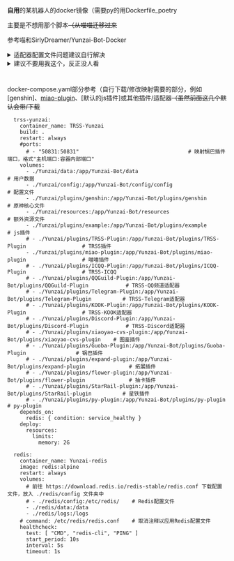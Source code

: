 <strong>自用</strong>的某机器人的docker镜像（需要py的用Dockerfile_poetry

主要是不想用那个脚本~~（从喵喵迁移过来~~

参考喵和SirlyDreamer/Yunzai-Bot-Docker

<details><summary>适配器配置文件问题建议自行解决</summary>

  要是问为什么不丢到config/config会被某机器人的项目所有者踢出他能管到的群

</details>


<details><summary>建议不要用我这个，反正没人看</summary>

  TimeRainStarSky也不喜欢

</details>

#

docker-compose.yaml部分参考（自行下载/修改映射需要的部分，例如[genshin]、[miao-plugin](https://github.com/yoimiya-kokomi/miao-plugin)、[默认的js插件]或其他插件/适配器~~（虽然前面这几个默认会带/下载~~
```
  trss-yunzai:
    container_name: TRSS-Yunzai
    build: .
    restart: always
    #ports:
      # - "50831:50831"                                   # 映射锅巴插件端口，格式"主机端口:容器内部端口"
    volumes:
      - ./Yunzai/data:/app/Yunzai-Bot/data                                                # 用户数据
      - ./Yunzai/config:/app/Yunzai-Bot/config/config                                     # 配置文件
      - ./Yunzai/plugins/genshin:/app/Yunzai-Bot/plugins/genshin                          # 原神核心文件
      - ./Yunzai/resources:/app/Yunzai-Bot/resources                                      # 额外资源文件
      - ./Yunzai/plugins/example:/app/Yunzai-Bot/plugins/example                          # js插件
      # - ./Yunzai/plugins/TRSS-Plugin:/app/Yunzai-Bot/plugins/TRSS-Plugin                  # TRSS插件
      - ./Yunzai/plugins/miao-plugin:/app/Yunzai-Bot/plugins/miao-plugin                  # 喵喵插件
      # - ./Yunzai/plugins/ICQQ-Plugin:/app/Yunzai-Bot/plugins/ICQQ-Plugin                  # TRSS-ICQQ
      # - ./Yunzai/plugins/QQGuild-Plugin:/app/Yunzai-Bot/plugins/QQGuild-Plugin            # TRSS-QQ频道适配器
      # - ./Yunzai/plugins/Telegram-Plugin:/app/Yunzai-Bot/plugins/Telegram-Plugin          # TRSS-Telegram适配器
      # - ./Yunzai/plugins/KOOK-Plugin:/app/Yunzai-Bot/plugins/KOOK-Plugin                  # TRSS-KOOK适配器
      # - ./Yunzai/plugins/Discord-Plugin:/app/Yunzai-Bot/plugins/Discord-Plugin            # TRSS-Discord适配器
      # - ./Yunzai/plugins/xiaoyao-cvs-plugin:/app/Yunzai-Bot/plugins/xiaoyao-cvs-plugin    # 图鉴插件
      # - ./Yunzai/plugins/Guoba-Plugin:/app/Yunzai-Bot/plugins/Guoba-Plugin                # 锅巴插件
      # - ./Yunzai/plugins/expand-plugin:/app/Yunzai-Bot/plugins/expand-plugin              # 拓展插件
      # - ./Yunzai/plugins/flower-plugin:/app/Yunzai-Bot/plugins/flower-plugin              # 抽卡插件
      # - ./Yunzai/plugins/StarRail-plugin:/app/Yunzai-Bot/plugins/StarRail-plugin          # 星铁插件
      # - ./Yunzai/plugins/py-plugin:/app/Yunzai-Bot/plugins/py-plugin                      # py-plugin
    depends_on:
      redis: { condition: service_healthy }
    deploy:
      resources:
        limits:
          memory: 2G

  redis:
    container_name: Yunzai-redis
    image: redis:alpine
    restart: always
    volumes:
      # 前往 https://download.redis.io/redis-stable/redis.conf 下载配置文件，放入 ./redis/config 文件夹中
      # - ./redis/config:/etc/redis/    # Redis配置文件
      - ./redis/data:/data
      - ./redis/logs:/logs
    # command: /etc/redis/redis.conf    # 取消注释以应用Redis配置文件
    healthcheck:
      test: [ "CMD", "redis-cli", "PING" ]
      start_period: 10s
      interval: 5s
      timeout: 1s
```
